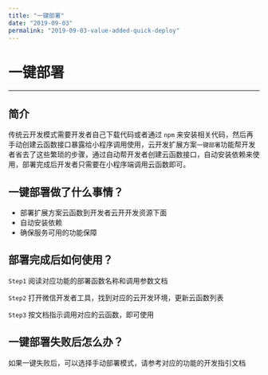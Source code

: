 ```yaml
---
title: "一键部署"
date: "2019-09-03"
permalink: "2019-09-03-value-added-quick-deploy"
---
```


# 一键部署

---

## 简介

传统云开发模式需要开发者自己下载代码或者通过 `npm` 来安装相关代码，然后再手动创建云函数接口暴露给小程序调用使用，云开发扩展方案`一键部署`功能帮开发者省去了这些繁琐的步骤，通过自动帮开发者创建云函数接口，自动安装依赖来使用，部署完成后开发者只需要在小程序端调用云函数即可。

## 一键部署做了什么事情？

- 部署扩展方案云函数到开发者云开开发资源下面
- 自动安装依赖
- 确保服务可用的功能保障

## 部署完成后如何使用？

`Step1` 阅读对应功能的部署函数名称和调用参数文档

`Step2` 打开微信开发者工具，找到对应的云开发环境，更新云函数列表

`Step3` 按文档指示调用对应的云函数，即可使用

## 一键部署失败后怎么办？

如果一键失败后，可以选择手动部署模式，请参考对应的功能的开发指引文档
